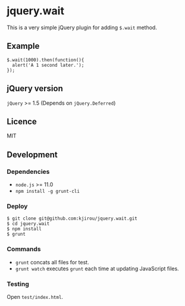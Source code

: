 jquery.wait
===========

This is a very simple jQuery plugin for adding `$.wait` method.


## Example

```
$.wait(1000).then(function(){
  alert('A 1 second later.');
});
```

## jQuery version

`jQuery` >= 1.5 (Depends on `jQuery.Deferred`)


## Licence

MIT


## Development

### Dependencies
- `node.js` >= 11.0
- `npm install -g grunt-cli`

### Deploy

```
$ git clone git@github.com:kjirou/jquery.wait.git
$ cd jquery.wait
$ npm install
$ grunt
```

### Commands

- `grunt` concats all files for test.
- `grunt watch` executes `grunt` each time at updating JavaScript files.


### Testing

Open `test/index.html`.
